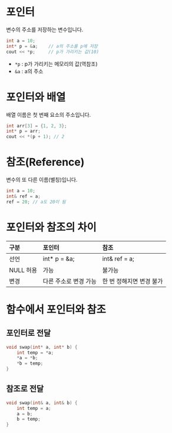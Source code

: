 # 포인터

변수의 주소를 저장하는 변수입니다.

```cpp
int a = 10;
int* p = &a;    // a의 주소를 p에 저장
cout << *p;     // p가 가리키는 값(10)
```

- `*p` : p가 가리키는 메모리의 값(역참조)
- `&a` : a의 주소



# 포인터와 배열

배열 이름은 첫 번째 요소의 주소입니다.

```cpp
int arr[3] = {1, 2, 3};
int* p = arr;
cout << *(p + 1); // 2
```




# 참조(Reference)

변수의 또 다른 이름(별칭)입니다.

```cpp
int a = 10;
int& ref = a;
ref = 20; // a도 20이 됨
```




# 포인터와 참조의 차이

| 구분 | 포인터 | 참조 |
| :-- | :-- | :-- |
| 선언 | int* p = \&a; | int\& ref = a; |
| NULL 허용 | 가능 | 불가능 |
| 변경 | 다른 주소로 변경 가능 | 한 번 정해지면 변경 불가 |




# 함수에서 포인터와 참조

## 포인터로 전달

```cpp
void swap(int* a, int* b) {
    int temp = *a;
    *a = *b;
    *b = temp;
}
```


## 참조로 전달

```cpp
void swap(int& a, int& b) {
    int temp = a;
    a = b;
    b = temp;
}
```
